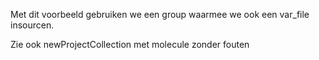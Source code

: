Met dit voorbeeld gebruiken we een group waarmee we ook een var_file insourcen.

Zie ook newProjectCollection  met molecule zonder fouten
